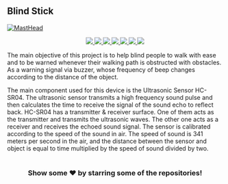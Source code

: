 ## Blind Stick
[![MastHead](https://raw.githubusercontent.com/ankushsinghgandhi/template-project-repo/main/header.jpg)](https://ankushsinghgandhi.github.io)
<p align="center">
  <a href="https://ankushsinghgandhi.github.io">
    <img src="https://img.shields.io/badge/Website-3b5998?style=flat-square&logo=google-chrome&logoColor=white" />
  </a>
  <a href="http://twitter.com/ankushsgandhi">
    <img src="https://img.shields.io/badge/-Twitter-blue?style=flat-square&logo=twitter&logoColor=white" />
  </a>
   <a href="https://www.linkedin.com/in/ankush-singh-gandhi-2487771aa/">
    <img src="https://img.shields.io/badge/-LinkedIn-0e76a8?style=flat-square&logo=Linkedin&logoColor=white" />
  </a>
  <a href="https://dev.to/@ankushsinghgandhi">
    <img src="https://img.shields.io/badge/-Dev.to-grey?style=flat-square&logo=dev.to&logoColor=white"/>
  </a>
  <a href="https://stackoverflow.com/users/13790266/ankush-singh">
    <img src="https://img.shields.io/badge/-Stackoverflow-orange?style=flat-square&logo=stackoverflow&logoColor=white"/>
  </a>
  <a href="https://leetcode.com/ankushsinghgandhi/">
    <img src="https://img.shields.io/badge/-Leetcode-yellow?style=flat-square&logo=Leetcode&logoColor=white"/>
  </a>
    <a href="https://www.hackerrank.com/ankushsgandhi">
    <img src="https://img.shields.io/badge/-HackerRank-green?style=flat-square&logo=Hackerrank&logoColor=white"/>
  </a>
</p>


The main objective of this project is to help blind people to walk with ease and to be warned whenever their walking path is obstructed with obstacles. As a warning signal via buzzer, whose frequency of beep changes according to the distance of the object.

The main component used for this device is the Ultrasonic Sensor HC-SR04. The ultrasonic sensor transmits a high frequency sound pulse and then calculates the time to receive the signal of the sound echo to reflect back. HC-SR04 has a transmitter & receiver surface. One of them acts as the transmitter and transmits the ultrasonic waves. The other one acts as a receiver and receives the echoed sound signal. The sensor is calibrated according to the speed of the sound in air. The speed of sound is 341 meters per second in the air, and the distance between the sensor and object is equal to time multiplied by the speed of sound divided by two.

 

#

<div align="center">

### Show some ❤️ by starring some of the repositories!

</div>

